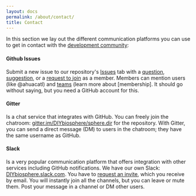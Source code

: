```yaml
---
layout: docs
permalink: /about/contact/
title: Contact
---
```


In this section we lay out the different communication platforms you can use to get in contact with the [development community]:

#### Github Issues
Submit a new issue to our repository's [Issues] tab with a [question], [suggestion], or a [request to join] as a member. Members can mention users (like @ahuacatl) and [teams] (learn more about [membership]. It should go without saying, but you need a GitHub account for this.

#### Gitter
Is a chat service that integrates with GitHub. You can freely join the chatroom: [gitter.im/DIYbiosphere/sphere.dir] for the repository. With Gitter, you can send a direct message (DM) to users in the chatroom; they have the same username as GitHub.

#### Slack
Is a very popular communication platform that offers integration with other services including GitHub notifications. We have our own Slack: [DIYbiosphere.slack.com]. You have to [request an invite], which you receive by email. You will instantly join all the channels, but you can leave or mute them.  Post your message in a channel or DM other users.

[development community]: /about/development-community "Learn more about the development community"
[Issues]: https://github.com/DIYbiosphere/sphere.dir/issues "Go to our GitHub Issues"
[question]: /help/contributing/#ask-a-question "How to submit a question"
[suggestion]: /help/contributing/#make-a-suggestion "How to submit a suggestion"
[request to join]: /help/contributing/#request-membership "How to request membership"
[teams]: https://github.com/orgs/DIYbiosphere/teams "See all teams"
[DIYbiosphere organization]: https://github.com/DIYbiosphere "Go to GitHub DIYbiosphere Organization"
[gitter.im/DIYbiosphere/sphere.dir]: https://gitter.im/DIYbiosphere/sphere.dir?utm_source=share-link&utm_medium=link&utm_campaign=share-link "Go to repository chat on Gitter"
[DIYbiosphere.slack.com]: https://diybiosphere.slack.com/ "Go to Slack team"
[request an invite]: https://diybiosphere.herokuapp.com/ "For requesting an invite to the DIYbiosphere Slack Team"
[teams]: /about/community/#teams
[memberhip]: /about/community/#members
